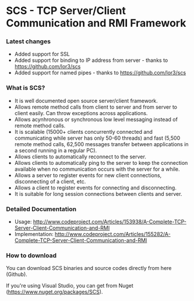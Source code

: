 SCS - TCP Server/Client Communication and RMI Framework
======================================================================

### Latest changes
- Added support for SSL
- Added support for binding to IP address from server - thanks to https://github.com/lor3/scs
- Added support for named pipes - thanks to https://github.com/lor3/scs

### What is SCS?

- It is well documented open source server/client framework.
- Allows remote method calls from client to server and from server to client easily. Can throw exceptions across applications.
- Allows acynhronous or synchronous low level messaging instead of remote method calls.
- It is scalable (15000+ clients concurrently connected and communicating while server has only 50-60 threads) and fast (5,500 remote method calls, 62,500 messages transfer between applications in a second running in a regular PC).
- Allows clients to automatically reconnect to the server.
- Allows clients to automatically ping to the server to keep the connection available when no communication occurs with the server for a while.
- Allows a server to register events for new client connections, disconnecting of a client, etc.
- Allows a client to register events for connecting and disconnecting.
- It is suitable for long session connections between clients and server.

### Detailed Documentation

- Usage: http://www.codeproject.com/Articles/153938/A-Complete-TCP-Server-Client-Communication-and-RMI
- Implementation: http://www.codeproject.com/Articles/155282/A-Complete-TCP-Server-Client-Communication-and-RMI

### How to download

You can download SCS binaries and source codes directly from here (Github).

If you're using Visual Studio, you can get from Nuget (https://www.nuget.org/packages/SCS).
